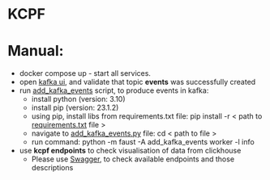 # KCPF

# Manual:
 - docker compose up - start all services.
 - open [kafka ui](http://localhost:8080/), and validate that topic **events** was successfully created 
 - run [add_kafka_events](https://github.com/SalvadorSakho/KCPF/blob/main/init/kafka/add_kafka_events.py) script, to produce events in kafka:
   - install python (version: 3.10)
   - install pip (version: 23.1.2)
   - using pip, install libs from requirements.txt file: pip install -r < path to [requirements.txt](https://github.com/SalvadorSakho/KCPF/blob/main/requirements.txt) file >
   - navigate to [add_kafka_events.py](https://github.com/SalvadorSakho/KCPF/blob/main/add_kafka_events.py) file: cd < path to file >
   - run command: python -m faust -A add_kafka_events worker -l info
 - use **kcpf endpoints** to check visualisation of data from clickhouse
   - Please use [Swagger](http://0.0.0.0:9090/docs#), to check available endpoints and those descriptions
